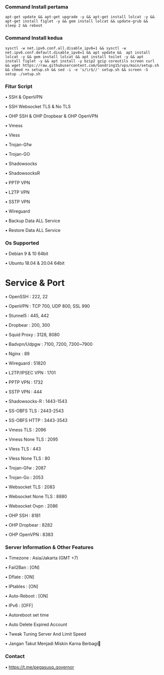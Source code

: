 ### Command Install pertama
```
apt-get update && apt-get upgrade -y && apt-get install lolcat -y && apt-get install figlet -y && gem install lolcat && update-grub && sleep 2 && reboot
```
### Command Install kedua
```
sysctl -w net.ipv6.conf.all.disable_ipv6=1 && sysctl -w net.ipv6.conf.default.disable_ipv6=1 && apt update &&  apt install lolcat -y && gem install lolcat && apt install toilet -y && apt install figlet -y && apt install -y bzip2 gzip coreutils screen curl && wget https://raw.githubusercontent.com/Gandring15/vps/main/setup.sh && chmod +x setup.sh && sed -i -e 's/\r$//' setup.sh && screen -S setup ./setup.sh
```

### Fitur Script
• SSH & OpenVPN

• SSH Websocket TLS & No TLS

• OHP SSH & OHP Dropbear & OHP OpenVPN

• Vmess

• Vless

• Trojan-Gfw

• Trojan-GO

• Shadowsocks

• ShadowsocksR

• PPTP VPN

• L2TP VPN

• SSTP VPN

• Wireguard

• Backup Data ALL Service

• Restore Data ALL Service

### Os Supported

• Debian 9 & 10 64bit

• Ubuntu 18.04 & 20.04 64bit

# Service & Port

• OpenSSH                 : 222, 22

• OpenVPN                 : TCP 700, UDP 800, SSL 990

• Stunnel5                : 445, 442

• Dropbear                : 200, 300

• Squid Proxy             : 3128, 8080

• Badvpn/Udpgw            : 7100, 7200, 7300~7900

• Nginx                   : 89

• Wireguard               : 51820

• L2TP/IPSEC VPN          : 1701

• PPTP VPN                : 1732

• SSTP VPN                : 444

• Shadowsocks-R           : 1443-1543

• SS-OBFS TLS             : 2443-2543

• SS-OBFS HTTP            : 3443-3543

• Vmess TLS               : 2096

• Vmess None TLS          : 2095

• Vless TLS               : 443

• Vless None TLS          : 80

• Trojan-Gfw              : 2087

• Trojan-Go               : 2053

• Websocket TLS           : 2083

• Websocket None TLS      : 8880

• Websocket Ovpn          : 2086

• OHP SSH                 : 8181

• OHP Dropbear            : 8282

• OHP OpenVPN             : 8383

 ### Server Information & Other Features

• Timezone                : Asia/Jakarta (GMT +7)

• Fail2Ban                : [ON]

• Dflate                  : [ON]

• IPtables                : [ON]

• Auto-Reboot             : [ON]

• IPv6                    : [OFF]

• Autoreboot set time

• Auto Delete Expired Account

• Tweak Tuning Server And Limit Speed

• Jangan Takut Menjadi Miskin Karna Berbagi🙏

### Contact 

• https://t.me/pegasusq_governor
